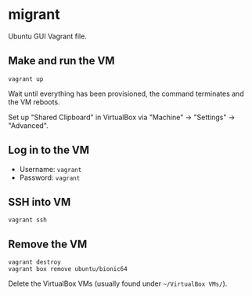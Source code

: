 # migrant

Ubuntu GUI Vagrant file.

## Make and run the VM

```
vagrant up
```

Wait until everything has been provisioned, the command terminates and the VM reboots.

Set up "Shared Clipboard" in VirtualBox via "Machine" -> "Settings" -> "Advanced".

## Log in to the VM

- Username: `vagrant`
- Password: `vagrant`

## SSH into VM

```
vagrant ssh
```

## Remove the VM

```
vagrant destroy
vagrant box remove ubuntu/bionic64
```

Delete the VirtualBox VMs (usually found under `~/VirtualBox VMs/`).
